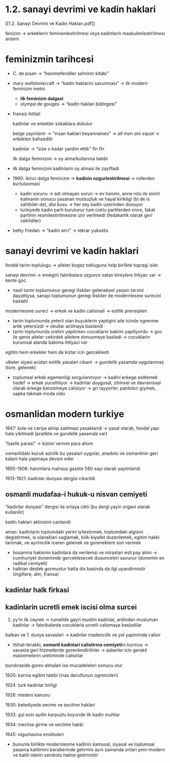 # 1.2. sanayi devrimi ve kadin haklari

[[1.2. Sanayi Devrimi ve Kadın Hakları.pdf]]

fenizim → erkeklerin feminenlestirilmesi veya kadinlarin maskulenlestirilmesi anlami

# feminizmin tarihcesi

- C. de pisan → “hanimefendiler sehrinin kitabi”
- mary wollstonecraft → “kadin haklarini savunmasi” → ilk modern feminizm metni
    - **ilk feminizm dalgasi**
    - olympe de gouges → “kadin haklari bildirgesi”
- fransiz ihtilali
    
    kadinlar ve erkekler sokaklara dokulur
    
    belge yayinlanir → “insan haklari beyannames” → *all men are equal* → erkekten bahsedilir 
    
    kadinlar → “size o kadar yardim ettik” fln fln
    
    ilk dalga feminizmi → oy alma/kullanma talebi
    
- ilk dalga feminizmi kadinlarin oy almasi ile zayifladi
- 1960: ikinci dalga feminizm → **kadinin ozgurlestirilmesi** → rollerden kurtulunmasi
    - kadin sorunu → adi olmayan sorun → ev hanimi, anne rolu ile sinirli kalmanin sonucu yasanan mutsuzluk ve hayal kirikligi (bi de is sahibiler de), *disi kusu* → her sey kadin uzerinden donuyor
    - turkiyede kadin parti kurulunur tum coklu partilerden once, fakat partinin resmilestirilmesine izin verilmedi (fedakarlik olarak geri cekildiler)
- betty friedan → “kadin sirri” → tekrar yukselis

# sanayi devrimi ve kadin haklari

feodal tarim toplulugu → aileler bogaz tokluguna help birlikte topragi isler

sanayi devrimi → emegini fabrikalara *ozgurce* satan bireylere ihtiyac var → kente goc

- nasil tarim toplumunun geregi iliskiler geleneksel yasam tarzini dayattiysa, sanayi toplumunun geregi iliskiler de modernlesme surecini baslatti

modernlesme sureci → erkek ve kadin calismali → esitlik prensipleri

- tarim toplumunda yeterli olan buyuklerin yaptigini aile icinde ogrenme artik yetersizdi → okullar acilmaya baslandi
- tarim toplumunda uretim yapilirken cocuklarin bakimi yapiliyordu → goc ile genis aileler cekirdek ailelere donusmeye basladi → cocuklarin kurumsal alanda bakima ihtiyaci var

egitim hem erkekler hem de kizlar icin gerceklesti

ulkeler siyasi acidan esitlik yasalari cikarir → gundelik yasamda uygulanmaz (tore, gelenek)

- toplumsal erkek egemenligi sorgulanmiyor → kadini erkege esitlemek hedef → erkek yuceltiliyor → kadinlar duygusal, zihinsel ve davranissal olarak erkege benzemeye calisiyor → gri tayyorler, pantolon giymek, sapka takmak moda oldu

# osmanlidan modern turkiye

1847: kole ve cariye alinip satilmasi yasaklandi → yasal olarak, feodal yapi hala yikilmadi (pratikte ve gundelik yasamda var)

“baslik parasi” → kizimi veriom para aliom

osmanlidaki kucuk azinlik bu yasalari uygular, anadolu ve osmanlinin geri kalani hala yapmaya devam eder

1895-1906: hanimlara mahsus gazete 580 sayi olarak yayimlandi

1913-1921: kadinlar dunyasi dergisi cikarildi

## osmanli mudafaa-i hukuk-u nisvan cemiyeti

“kadinlar dunyasi” dergisi ile ortaya cikti (bu dergi yayin organi olarak kullanilir)

kadin haklari aktivizmi canlandi

amac: kadinlarin toplumdaki yerini iyilestirmek, toplumdaki algisini degistirmek, is olanaklari saglamak, kilik-kiyafet duzenlemek, egitim hakki tanimak, ve ayrimcilik iceren gelenek ve goreneklere son vermek

- bosanma hakkinin kadinlara da verilemsi ve mirastan esit pay alimi → cumhuriyet doneminde gerceklesecek dusunceleri savunur (donemin en radikal cemiyeti)
- halktan destek gormustur hatta dis basinda da ilgi uyandirmistir (ingiltere, alm, fransa)

## kadinlar halk firkasi

## kadinlarin ucretli emek iscisi olma surcei

1. yy’in ilk ceyrek → rumelide gayri muslim kadinlar, ardindan musluman kadinlar → fabrikalarda cocuklarla ucretli calismaya basladilar

balkan ve 1. dunya savaslari → kadinlar madencilik ve yol yapiminda calisir

- ittihat-terakki, **osmanli kadinlari calistirma cemiyeti**ni kurmus → savasta geri hizmetlerde gorevlendirilirler → askerler icin gerekli malzemelerin uretiminde calisirlar

burokraside gorev almalari ise mucadeleleri sonucu olur

1920: karma egitim talebi (inas darulfunun ogrencileri)

1924: turk kadinlar birligi

1926: medeni kanunu

1930: belediyede secme ve secilme haklari

1933: gul esin aydin karpuzlu koyunde ilk kadin muhtar

1934: meclise girme ve secilme hakki

1945: olgunlasma enstituleri

- bununla birlikte modernlesme kadinin kamusal, siyasal ve toplumsal yasama katilimini beraberinde getirmis ayni zamanda onlari yeni-modern ve batili olanin sembolu haline getirmistir